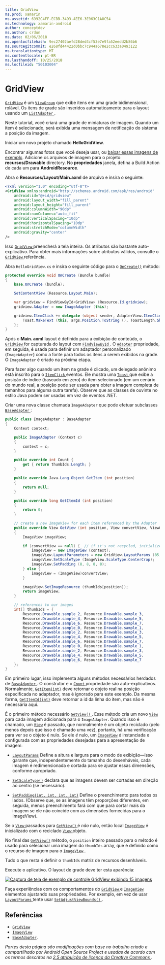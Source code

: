 ```yaml
---
title: GridView
ms.prod: xamarin
ms.assetid: 6992C4FF-ECBB-3493-AEE6-3E063C1A8C54
ms.technology: xamarin-android
author: conceptdev
ms.author: crdun
ms.date: 02/06/2018
ms.openlocfilehash: 9ec27402aefd28ded4cf53e7e9fa52eedd2b86b6
ms.sourcegitcommit: e268fd44422d0bbc7c944a678e2cc633a0493122
ms.translationtype: MT
ms.contentlocale: pt-BR
ms.lasthandoff: 10/25/2018
ms.locfileid: "50103004"
---
```

# <a name="gridview"></a>GridView

[`GridView`](https://developer.xamarin.com/api/type/Android.Widget.GridView/) é um [`ViewGroup`](https://developer.xamarin.com/api/type/Android.Views.ViewGroup/)
que exibe itens em uma grade bidimensional, rolável. Os itens de grade são inseridos automaticamente para o layout usando um [ `ListAdapter` ](https://developer.xamarin.com/api/property/Android.App.ListActivity.ListAdapter/).

Neste tutorial, você criará uma grade de miniaturas de imagem. Quando um item é selecionado, será exibida uma mensagem de notificação do sistema a posição da imagem.

Iniciar um novo projeto chamado **HelloGridView**.

Encontrar algumas fotos que você deseja usar, ou [baixar essas imagens de exemplo](http://developer.android.com/shareables/sample_images.zip). Adicione os arquivos de imagem para o projeto **recursos/Drawable** directory. No **propriedades** janela, defina a Build Action de cada um para **AndroidResource**.

Abra o **Resources/Layout/Main.axml** de arquivo e insira o seguinte:

```xml
<?xml version="1.0" encoding="utf-8"?>
<GridView xmlns:android="http://schemas.android.com/apk/res/android"
    android:id="@+id/gridview"
    android:layout_width="fill_parent"
    android:layout_height="fill_parent"
    android:columnWidth="90dp"
    android:numColumns="auto_fit"
    android:verticalSpacing="10dp"
    android:horizontalSpacing="10dp"
    android:stretchMode="columnWidth"
    android:gravity="center"
/>
```

Isso [ `GridView` ](https://developer.xamarin.com/api/type/Android.Widget.GridView/) preencherá a tela inteira. Os atributos são bastante auto-explicativo. Para obter mais informações sobre atributos válidos, consulte o [ `GridView` ](https://developer.xamarin.com/api/type/Android.Widget.GridView/) referência.

Abra `HelloGridView.cs` e insira o seguinte código para o [`OnCreate()`](https://developer.xamarin.com/api/member/Android.App.Activity.OnCreate/p/Android.OS.Bundle/)
método:

```csharp
protected override void OnCreate (Bundle bundle)
{
    base.OnCreate (bundle);

    SetContentView (Resource.Layout.Main);

    var gridview = FindViewById<GridView> (Resource.Id.gridview);
    gridview.Adapter = new ImageAdapter (this);

    gridview.ItemClick += delegate (object sender, AdapterView.ItemClickEventArgs args) {
        Toast.MakeText (this, args.Position.ToString (), ToastLength.Short).Show ();
    };
}
```

Após o **Main. axml** layout é definido para a exibição de conteúdo, o [ `GridView` ](https://developer.xamarin.com/api/type/Android.Widget.GridView/) for capturada do layout com [ `FindViewById` ](https://developer.xamarin.com/api/member/Android.App.Activity.FindViewById/). O [`Adapter`](https://developer.xamarin.com/api/property/Android.Widget.AdapterView.RawAdapter/)
propriedade, em seguida, é usada para definir um adaptador personalizado (`ImageAdapter`) como a fonte para todos os itens a serem exibidos na grade. O `ImageAdapter` é criado na próxima etapa.

Para fazer algo quando um item na grade é clicado, um delegado anônimo está inscrito para o [ `ItemClick` ](https://developer.xamarin.com/api/event/Android.Widget.AdapterView.ItemClick/) eventos.
Ele mostra uma [ `Toast` ](https://developer.xamarin.com/api/type/Android.Widget.Toast/) que exibe a posição de índice (baseado em zero) do item selecionado (em um cenário do mundo real, a posição pode ser usada para obter a imagem completa de tamanhos para alguma outra tarefa). Observe que as classes de ouvinte no estilo Java podem ser usadas em vez de eventos .NET.

Criar uma nova classe chamada `ImageAdapter` que pode efetuar subclasses [ `BaseAdapter` ](https://developer.xamarin.com/api/type/Android.Widget.BaseAdapter/):

```csharp
public class ImageAdapter : BaseAdapter
{
    Context context;

    public ImageAdapter (Context c)
    {
        context = c;
    }

    public override int Count {
        get { return thumbIds.Length; }
    }

    public override Java.Lang.Object GetItem (int position)
    {
        return null;
    }

    public override long GetItemId (int position)
    {
        return 0;
    }

    // create a new ImageView for each item referenced by the Adapter
    public override View GetView (int position, View convertView, ViewGroup parent)
    {
        ImageView imageView;

        if (convertView == null) {  // if it's not recycled, initialize some attributes
            imageView = new ImageView (context);
            imageView.LayoutParameters = new GridView.LayoutParams (85, 85);
            imageView.SetScaleType (ImageView.ScaleType.CenterCrop);
            imageView.SetPadding (8, 8, 8, 8);
        } else {
            imageView = (ImageView)convertView;
        }

        imageView.SetImageResource (thumbIds[position]);
        return imageView;
    }

    // references to our images
    int[] thumbIds = {
        Resource.Drawable.sample_2, Resource.Drawable.sample_3,
        Resource.Drawable.sample_4, Resource.Drawable.sample_5,
        Resource.Drawable.sample_6, Resource.Drawable.sample_7,
        Resource.Drawable.sample_0, Resource.Drawable.sample_1,
        Resource.Drawable.sample_2, Resource.Drawable.sample_3,
        Resource.Drawable.sample_4, Resource.Drawable.sample_5,
        Resource.Drawable.sample_6, Resource.Drawable.sample_7,
        Resource.Drawable.sample_0, Resource.Drawable.sample_1,
        Resource.Drawable.sample_2, Resource.Drawable.sample_3,
        Resource.Drawable.sample_4, Resource.Drawable.sample_5,
        Resource.Drawable.sample_6, Resource.Drawable.sample_7
    };
}
```

Em primeiro lugar, isso implementa alguns métodos necessários herdados de [ `BaseAdapter` ](https://developer.xamarin.com/api/type/Android.Widget.BaseAdapter/). O construtor e o [ `Count` ](https://developer.xamarin.com/api/property/Android.Widget.BaseAdapter.Count/) propriedade são auto-explicativos. Normalmente, [`GetItem(int)`](https://developer.xamarin.com/api/member/Android.Widget.BaseAdapter.GetItem/)
deve retornar o objeto real na posição especificada no adaptador, mas é ignorado para este exemplo. Da mesma forma, [`GetItemId(int)`](https://developer.xamarin.com/api/member/Android.Widget.BaseAdapter.GetItemId/)
deve retornar a id da linha do item, mas não é necessária aqui.

É o primeiro método necessário [ `GetView()` ](https://developer.xamarin.com/api/member/Android.Widget.BaseAdapter.GetView/).
Esse método cria um novo [`View`](https://developer.xamarin.com/api/type/Android.Views.View/)
para cada imagem adicionada para o `ImageAdapter`. Quando isso é chamado, um [`View`](https://developer.xamarin.com/api/type/Android.Views.View/)
é passado, que normalmente é um objeto reciclado (pelo menos depois que isso é chamado uma vez), portanto, há uma verificação para ver se o objeto é nulo. Se ele *é* nulo, um [`ImageView`](https://developer.xamarin.com/api/type/Android.Widget.ImageView/)
é instanciada e configurada com as propriedades desejadas para a apresentação de imagem:

- [`LayoutParams`](https://developer.xamarin.com/api/property/Android.Views.View.LayoutParameters/) Define a altura e largura para o modo de exibição&mdash;Isso garante que, independentemente do tamanho do desenháveis, cada imagem é redimensionada e cortada para se ajustar essas dimensões, conforme apropriado.

- [`SetScaleType()`](https://developer.xamarin.com/api/member/Android.Widget.ImageView.SetScaleType/) declara que as imagens devem ser cortadas em direção ao centro (se necessário).

- [`SetPadding(int, int, int, int)`](https://developer.xamarin.com/api/member/Android.Views.View.SetPadding/) Define o preenchimento para todos os lados. (Observe que, se as imagens têm proporções diferentes, em seguida, menos preenchimento fará com que para cortar mais da imagem se ele não coincide com as dimensões fornecidas para o ImageView).

Se o [ `View` ](https://developer.xamarin.com/api/type/Android.Views.View/) passados para [ `GetView()` ](https://developer.xamarin.com/api/member/Android.Widget.BaseAdapter.GetView/) é *não* nulo, então local [`ImageView`](https://developer.xamarin.com/api/type/Android.Widget.ImageView/)
é inicializado com o reciclado [ `View` ](https://developer.xamarin.com/api/type/Android.Views.View/) objeto.

No final das [`GetView()`](https://developer.xamarin.com/api/member/Android.Widget.BaseAdapter.GetView/)
método, o `position` inteiro passado para o método é usado para selecionar uma imagem do `thumbIds` array, que é definido como o recurso de imagem para o [ `ImageView` ](https://developer.xamarin.com/api/type/Android.Widget.ImageView/).

Tudo o que resta é definir o `thumbIds` matriz de recursos desenháveis.

Execute o aplicativo. O layout de grade deve ter esta aparência:

[![Captura de tela de exemplo de controle GridView exibindo 15 imagens](grid-view-images/helloviews4.png)](grid-view-images/helloviews4.png#lightbox)

Faça experiências com os comportamentos do [ `GridView` ](https://developer.xamarin.com/api/type/Android.Widget.GridView/) e [`ImageView`](https://developer.xamarin.com/api/type/Android.Widget.ImageView/)
elementos ajustando suas propriedades. Por exemplo, em vez de usar [ `LayoutParams` ](https://developer.xamarin.com/api/property/Android.Views.View.LayoutParameters/) tente usar [ `SetAdjustViewBounds()` ](https://developer.xamarin.com/api/member/Android.Widget.ImageView.SetAdjustViewBounds/).


## <a name="references"></a>Referências

-   [`GridView`](https://developer.xamarin.com/api/type/Android.Widget.GridView/) 
-   [`ImageView`](https://developer.xamarin.com/api/type/Android.Widget.ImageView/)
-   [`BaseAdapter`](https://developer.xamarin.com/api/type/Android.Widget.BaseAdapter/).

*Partes desta página são modificações com base no trabalho criado e compartilhado por Android Open Source Project e usadas de acordo com os termos descritos na*
[*2.5 atribuição de licença da Creative Commons* ](http://creativecommons.org/licenses/by/2.5/).
